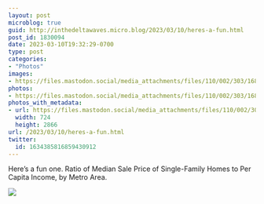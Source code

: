 ```yaml
---
layout: post
microblog: true
guid: http://inthedeltawaves.micro.blog/2023/03/10/heres-a-fun.html
post_id: 1830094
date: 2023-03-10T19:32:29-0700
type: post
categories:
- "Photos"
images:
- https://files.mastodon.social/media_attachments/files/110/002/303/168/842/224/original/d241d2599d567570.jpeg
photos:
- https://files.mastodon.social/media_attachments/files/110/002/303/168/842/224/original/d241d2599d567570.jpeg
photos_with_metadata:
- url: https://files.mastodon.social/media_attachments/files/110/002/303/168/842/224/original/d241d2599d567570.jpeg
  width: 724
  height: 2866
url: /2023/03/10/heres-a-fun.html
twitter:
  id: 1634385816859430912
---
```

<p>Here’s a fun one. Ratio of Median Sale Price of Single-Family Homes to Per Capita Income, by Metro Area.</p><p><img src="https://files.mastodon.social/media_attachments/files/110/002/303/168/842/224/original/d241d2599d567570.jpeg">
